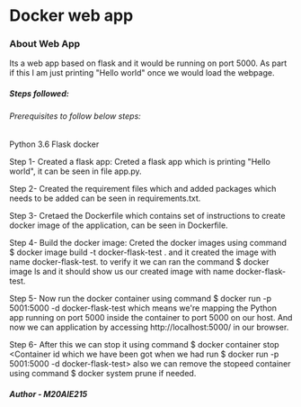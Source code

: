 # Docker web app


### About Web App

Its a web app based on flask and it would be running on port 5000.
As part if this I am just printing "Hello world" once we would load the webpage.

##### Steps followed:

###### Prerequisites to follow below steps: 

Python 3.6
Flask
docker

Step 1- Created a flask app: Creted a flask app which is printing "Hello world", it can be seen in file app.py.

Step 2- Created the requirement files which and added packages which needs to be added can be seen in requirements.txt.

Step 3- Cretaed the Dockerfile which contains set of instructions to create docker image of the application, can be seen in Dockerfile.

Step 4- Build the docker image: Creted the docker images using command 
        $ docker image build -t docker-flask-test .
        and it created the image with name docker-flask-test. 
        to verify it we can ran the command 
        $ docker image ls and it should show us our created image with name docker-flask-test.

Step 5- Now run the docker container using command 
        $ docker run -p 5001:5000 -d docker-flask-test which means we're mapping the Python app running on port 5000 inside the container to port 5000 on our host. And now we
        can application by accessing http://localhost:5000/ in our browser.
        
Step 6- After this we can stop it using command 
        $ docker container stop <Container id which we have been got when we had run  $ docker run -p 5001:5000 -d docker-flask-test> also we can remove the stopeed container             using command $ docker system prune if needed.
        
##### Author - M20AIE215
